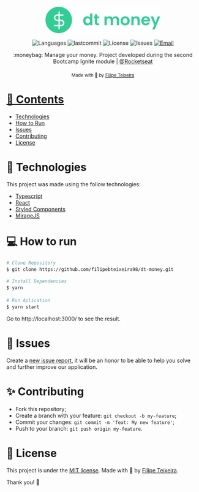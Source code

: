 <p align="center">
   <img src="./.github/logo.svg" alt="Move It" width="300"/>
</p>

<p align="center">
  <img alt="Languages" src="https://img.shields.io/github/languages/count/filipebteixeira98/dt-money?color=%235963C5" />
  <img alt="lastcommit" src="https://img.shields.io/github/last-commit/filipebteixeira98/dt-money?color=%235761C3" />
  <img alt="License" src="https://img.shields.io/github/license/filipebteixeira98/dt-money?color=%235E69D7" />
  <img alt="Issues" src="https://img.shields.io/github/issues/filipebteixeira98/dt-money?color=%235965E0">
  <a href="mailto:filipebarrosteixeira98@gmail.com">
   <img alt="Email" src="https://img.shields.io/badge/-filipebarrosteixeira98%40gmail.com-%23525DCB" />
  </a>
</p>

<p align="center">
  :moneybag: Manage your money. Project developed during the second Bootcamp Ignite module | <a href="https://github.com/Rocketseat">@Rocketseat</a>
</p>

<div align="center">
  <sub> Made with 💖 by
    <a href="https://github.com/filipebteixeira98">Filipe Teixeira
  </sub>
</div>

# 📌 Contents

- [Technologies](#rocket-technologies)
- [How to Run](#computer-how-to-run)
- [Issues](#bug-issues)
- [Contributing](#sparkles-issues)
- [License](#page_facing_up-license)

# :rocket: Technologies

This project was made using the follow technologies:

- [Typescript](https://www.typescriptlang.org/)
- [React](https://reactjs.org/)
- [Styled Components](https://styled-components.com/)
- [MirageJS](https://miragejs.com/)

# :computer: How to run

```bash
# Clone Repository
$ git clone https://github.com/filipebteixeira98/dt-money.git
```

```bash
# Install Dependencies
$ yarn

# Run Aplication
$ yarn start
```

Go to http://localhost:3000/ to see the result.

# :bug: Issues

Create a <a href="https://github.com/filipebteixeira98/dt-money/issues">new issue report</a>, it will be an honor to be able to help you solve and further improve our application.

# :sparkles: Contributing

- Fork this repository;
- Create a branch with your feature: `git checkout -b my-feature`;
- Commit your changes: `git commit -m 'feat: My new feature'`;
- Push to your branch: `git push origin my-feature`.

# :page_facing_up: License

This project is under the [MIT license](./LICENSE).
Made with 💖 by [Filipe Teixeira](https://www.linkedin.com/in/filipebteixeira98/).

Thank you! 🌠
